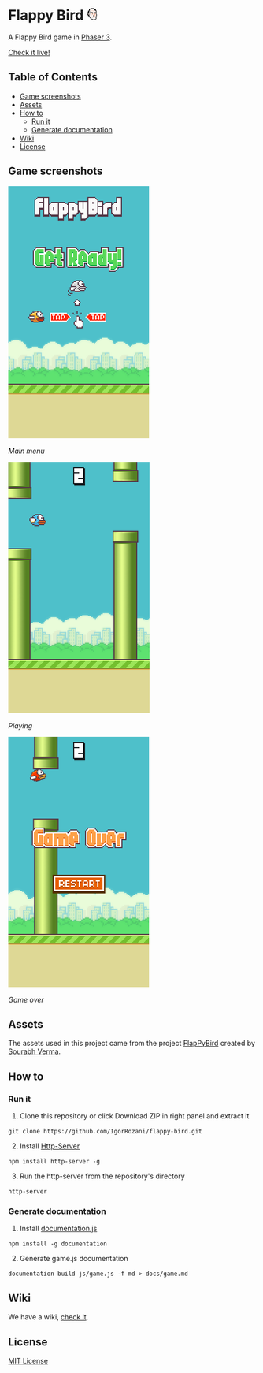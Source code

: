 # Flappy Bird ![Flappy Bird](img/favicon.png) 
A Flappy Bird game in [Phaser 3](https://phaser.io/).

[Check it live!](https://igorrozani.github.io/flappy-bird)

## Table of Contents
* [Game screenshots](#game-screenshots)
* [Assets](#assets)
* [How to](#how-to)
    * [Run it](#run-it)
    * [Generate documentation](#generate-documentation)
* [Wiki](#wiki)
* [License](#license)


## Game screenshots
![Main menu](img/print01.png)

*Main menu*


![Playing](img/print02.png)

*Playing*

![Game over screen](img/print03.png)

*Game over*

## Assets
The assets used in this project came from the project [FlapPyBird](https://github.com/sourabhv/FlapPyBird) created by [Sourabh Verma](https://github.com/sourabhv).

## How to 

### Run it
1. Clone this repository or click Download ZIP in right panel and extract it 
```
git clone https://github.com/IgorRozani/flappy-bird.git 
```
2. Install [Http-Server](https://www.npmjs.com/package/http-server)
```
npm install http-server -g
```
3. Run the http-server from the repository's directory
```
http-server
``` 

### Generate documentation
1. Install [documentation.js](http://documentation.js.org/)
```
npm install -g documentation
```
2. Generate game.js documentation
```
documentation build js/game.js -f md > docs/game.md
```

## Wiki
We have a wiki, [check it](https://github.com/IgorRozani/flappy-bird/wiki/Wiki).

## License

[MIT License](http://opensource.org/licenses/MIT)
